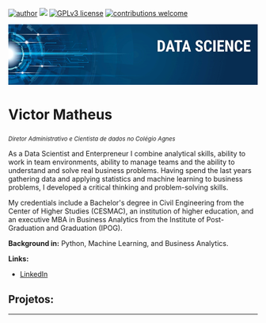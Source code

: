 [![author](https://img.shields.io/badge/author-vmfarias-red.svg)](https://www.linkedin.com/in/victor-matheus-farias-94a444140/) [![](https://img.shields.io/badge/python-3.7+-blue.svg)](https://www.python.org/downloads/release/python-365/) [![GPLv3 license](https://img.shields.io/badge/License-GPLv3-blue.svg)](http://perso.crans.org/besson/LICENSE.html) [![contributions welcome](https://img.shields.io/badge/contributions-welcome-brightgreen.svg?style=flat)](https://github.com/victormfarias/data_science/issues)

<p align="center">
  <img src="banner.png" >
</p>

# Victor Matheus
<sub>*Diretor Administrativo e Cientista de dados no Colégio Agnes*</sub>

As a Data Scientist and Enterpreneur I combine analytical skills, ability to work in team environments, ability to manage teams and the ability to understand and solve real business problems. Having spend the last years gathering data and applying statistics and machine learning to business problems, I developed a critical thinking and problem-solving skills.

My credentials include a Bachelor's degree in Civil Engineering from the Center of Higher Studies (CESMAC), an institution of higher education, and an executive MBA in Business Analytics from the Institute of Post-Graduation and Graduation (IPOG).

**Background in:** Python, Machine Learning, and Business Analytics.

**Links:**
* [LinkedIn](https://www.linkedin.com/in/victor-matheus-farias-94a444140/)



## Projetos:


---
